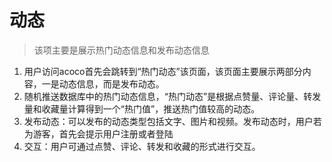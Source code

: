 # 动态

> 该项主要是展示热门动态信息和发布动态信息

1. 用户访问acoco首先会跳转到“热门动态”该页面，该页面主要展示两部分内容，一是动态信息，而是发布动态。
2. 随机推送数据库中的热门动态信息，“热门动态”是根据点赞量、评论量、转发量和收藏量计算得到一个“热门值”，推送热门值较高的动态。
3. 发布动态：可以发布的动态类型包括文字、图片和视频。发布动态时，用户若为游客，首先会提示用户注册或者登陆
4. 交互：用户可通过点赞、评论、转发和收藏的形式进行交互。


